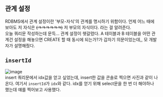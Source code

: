 ## 관계 설정

RDBMS에서 관계 설정이란 '부모-자식'의 관계를 명시하기 위함이다. 언제 어느 때에 보아도 저 자식은 ~~(ㅋㅋㅋㅋㅋㅋ)~~ 저 부모의 자식이다. 라는 걸 알려준다. <br>
오늘 쿼리문 작성하는데 문득... 관계 설정이 헷갈렸다. A 테이블과 B 테이블을 어떤 관계건 설정을 해놓으면 CREATE 할 때 동시에 되는가?가 갑자기 의문이었는데,, 모 개발자가 설명해줬다.

## `insertId`

![image](https://user-images.githubusercontent.com/99732695/218410819-68c096e7-f977-4570-82bc-401cce4976b6.png)<br>
insert 쿼리문에서 idx값을 얻고 싶었는데, insert한 값을 콘솔로 찍으면 사진과 같이 나온다. 여기서 `insertId`가 `idx`와 같다. idx를 얻기 위해 select문을 한 번 더 해야하나 했는데 얘를 찍어보고 사용했다.

